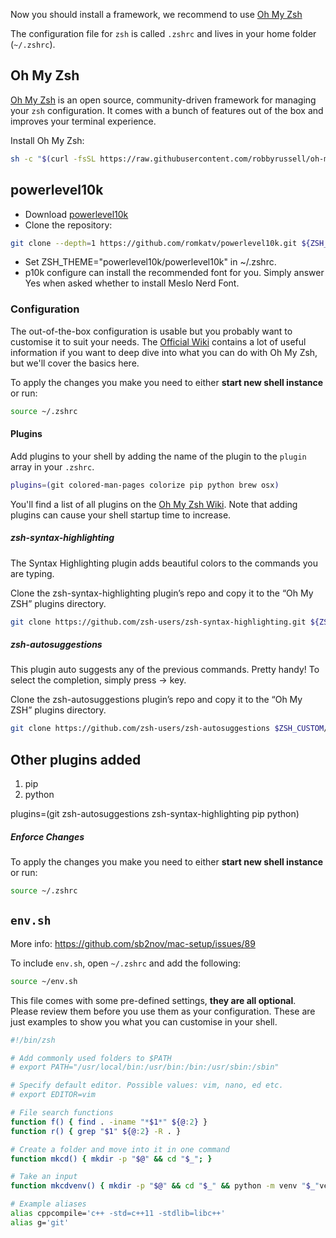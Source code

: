 
Now you should install a framework, we recommend to use [Oh My Zsh](https://github.com/robbyrussell/oh-my-zsh)


The configuration file for `zsh` is called `.zshrc` and lives in your home
folder (`~/.zshrc`).

## Oh My Zsh

[Oh My Zsh](https://github.com/robbyrussell/oh-my-zsh) is an open source,
community-driven framework for managing your `zsh` configuration. It comes
with a bunch of features out of the box and improves your terminal experience.

Install Oh My Zsh:

```sh
sh -c "$(curl -fsSL https://raw.githubusercontent.com/robbyrussell/oh-my-zsh/master/tools/install.sh)"
```

## powerlevel10k

- Download [powerlevel10k](https://github.com/romkatv/powerlevel10k#instant-prompt)
- Clone the repository:
```sh
git clone --depth=1 https://github.com/romkatv/powerlevel10k.git ${ZSH_CUSTOM:-$HOME/.oh-my-zsh/custom}/themes/powerlevel10k
```

- Set ZSH_THEME="powerlevel10k/powerlevel10k" in ~/.zshrc.
- p10k configure can install the recommended font for you. Simply answer Yes when asked whether to install Meslo Nerd Font.

### Configuration

The out-of-the-box configuration is usable but you probably want to customise
it to suit your needs. The [Official Wiki](https://github.com/robbyrussell/oh-my-zsh/wiki)
contains a lot of useful information if you want to deep dive into what you
can do with Oh My Zsh, but we'll cover the basics here.

To apply the changes you make you need to either **start new shell instance**
or run:

```sh
source ~/.zshrc
```

#### Plugins

Add plugins to your shell by adding the name of the plugin to the `plugin`
array in your `.zshrc`.

```sh
plugins=(git colored-man-pages colorize pip python brew osx)
```

You'll find a list of all plugins on the [Oh My Zsh Wiki](https://github.com/robbyrussell/oh-my-zsh/wiki/Plugins).
Note that adding plugins can cause your shell startup time to increase.

##### zsh-syntax-highlighting

The Syntax Highlighting plugin adds beautiful colors to the commands you are typing.

Clone the zsh-syntax-highlighting plugin’s repo and copy it to the “Oh My ZSH” plugins directory.

```sh
git clone https://github.com/zsh-users/zsh-syntax-highlighting.git ${ZSH_CUSTOM:-~/.oh-my-zsh/custom}/plugins/zsh-syntax-highlighting
```

##### zsh-autosuggestions

This plugin auto suggests any of the previous commands. Pretty handy! To select the completion, simply press → key.

Clone the zsh-autosuggestions plugin’s repo and copy it to the “Oh My ZSH” plugins directory.

```sh
git clone https://github.com/zsh-users/zsh-autosuggestions $ZSH_CUSTOM/plugins/zsh-autosuggestions
```


## Other plugins added

1. pip
2. python

plugins=(git zsh-autosuggestions zsh-syntax-highlighting pip python)

##### Enforce Changes

To apply the changes you make you need to either **start new shell instance**
or run:

```sh
source ~/.zshrc
```

## `env.sh`

More info: https://github.com/sb2nov/mac-setup/issues/89

To include `env.sh`, open `~/.zshrc` and add the following:

```sh
source ~/env.sh
```

This file comes with some pre-defined settings, **they are all optional**.
Please review them before you use them as your configuration. These are just
examples to show you what you can customise in your shell.

```sh
#!/bin/zsh

# Add commonly used folders to $PATH
# export PATH="/usr/local/bin:/usr/bin:/bin:/usr/sbin:/sbin"

# Specify default editor. Possible values: vim, nano, ed etc.
# export EDITOR=vim

# File search functions
function f() { find . -iname "*$1*" ${@:2} }
function r() { grep "$1" ${@:2} -R . }

# Create a folder and move into it in one command
function mkcd() { mkdir -p "$@" && cd "$_"; }

# Take an input
function mkcdvenv() { mkdir -p "$@" && cd "$_" && python -m venv "$_"venv && source "$_"/bin/activate ; }

# Example aliases
alias cppcompile='c++ -std=c++11 -stdlib=libc++'
alias g='git'
```
